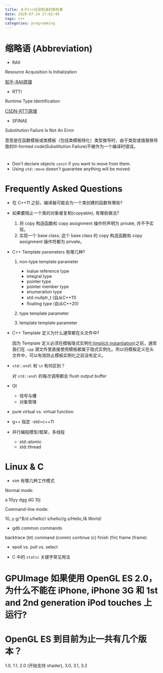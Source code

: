 ```yaml
---
title: 关于C++应该知道的那些事
date: 2020-07-24 17:02:49
tags: c++
categories: programming
---
```


# 缩略语 (Abbreviation)

- RAII

Resource Acquisition Is Initialization

[知乎-RAII原理](https://zhuanlan.zhihu.com/p/34660259)

<!--more-->

- RTTI

Runtime Type Identification

[CSDN-RTTI原理](https://blog.csdn.net/ljianhui/article/details/46487951)

- SFINAE

Substitution Failure Is Not An Error

意思是在函数模板或类模板（包括类模板特化）类型推导时，由于类型或值替换导致的Ill-formed code(Subsititution Failure)不被作为一个编译时错误。

# 

- Don't declare objects `const` if you want to move from them.
- Using `std::move` doesn't guarantee anything will be moved.

# Frequently Asked Questions

- 在 C++11 之前，编译器可能会为一个类创建的函数有哪些?

- 如果要阻止一个类的对象被复制(copyable), 有哪些做法?

    1. 将 copy 构造函数和 copy assignment 操作符声明为 private, 并不予实现。
    2. 实现一个 base class, 这个 base class 的 copy 构造函数和 copy assignment 操作符都为 private。

- C++ Template parameters 有哪几种?

    1. non-type template parameter

        - lvalue reference type
        - integral type
        - pointer type
        - pointer member type
        - enumeration type
        - std::nullptr_t (自从C++11)
        - floating type (自从C++20)

    2. type template parameter
    3. template template parameter

- C++ Template 定义为什么通常都在头文件中?

    因为 Template 定义必须在模板隐式实例化([implicit instantiation](https://lucmann.github.io/p/cpp-template/))之前，通常我们在`.cpp` 源文件里直接使用模板都属于隐式实例化。所以将模板定义在头文件中，可以有效防止模板实例化之前没有定义。

- `std::endl` 和 `\n` 有何区别？

    对 `std::endl` 的每次调用都会 flush output buffer

- Qt

    - 信号与槽
    - 对象管理

- pure virtual vs. virtual function

- g++ 指定 -std=c++11

- 并行编程模型/框架，多线程

    - std::atomic
    - std::thread


# Linux & C

- vim 有哪几种工作模式

Normal mode:

a
10yy
dgg
dG
10j

Command-line mode:

10,.y
g/^$/d
s/hello//
s/hello//g
s/Hello,/& World/

- gdb common commands

backtrace (bt)
command (comm)
continue (c)
finish (fin)
frame (frame)

- epoll vs. poll vs. select

- C 中的 `static` 关键字常见用法

# GPUImage 如果使用 OpenGL ES 2.0，为什么不能在 iPhone, iPhone 3G 和 1st and 2nd generation iPod touches 上运行?

# OpenGL ES 到目前为止一共有几个版本？

1.0, 1.1, 2.0 (开始支持 shader), 3.0, 3.1, 3.2


